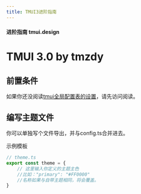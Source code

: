 ```yaml
---
title: TMUI3进阶指南
---
```


#### 进阶指南 tmui.design

# TMUI 3.0 by tmzdy

## 前置条件
如果你还没阅读[tmui全局配置表的设置](/advanced/tmui全局配置.html)，请先访问阅读。

## 编写主题文件
你可以单独写个文件导出，并与config.ts合并进去。

示例模板
```ts
// theme.ts
export const theme = {
 	// 这里输入你定义的主题主色
	//比如："primary": "#FF0000"
	//名称如果与自带主题相同，将会覆盖。
}
```